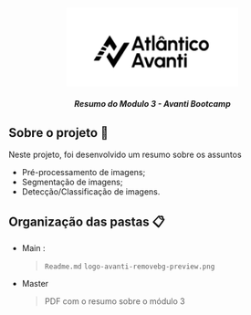 <div align="center">
<img src="https://github.com/andressacolareslima/Resumo-Modulo-3-Avanti-Bootcamp/blob/main/logo-avanti-removebg-preview.png" alt="logo-avanti.png" width="300">
</div>

<h5 align="center"> Resumo do Modulo 3 - Avanti Bootcamp </h5>

## Sobre o projeto 🚀
Neste projeto, foi desenvolvido um resumo sobre os assuntos
- Pré-processamento de imagens;
- Segmentação de imagens;
- Detecção/Classificação de imagens.

## Organização das pastas 📋
- Main :
  >``Readme.md``
  >``logo-avanti-removebg-preview.png``
- Master
   >PDF com o resumo sobre o módulo 3
